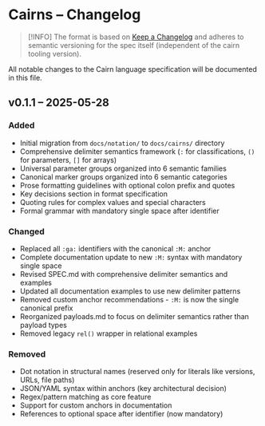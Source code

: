# Cairns – Changelog

> [!INFO]
> The format is based on [Keep a Changelog](https://keepachangelog.com/en/1.0.0/) and adheres to semantic versioning for the spec itself (independent of the cairn tooling version).

All notable changes to the Cairn language specification will be documented in this file.

## v0.1.1 – 2025-05-28

### Added

- Initial migration from `docs/notation/` to `docs/cairns/` directory
- Comprehensive delimiter semantics framework (`:` for classifications, `()` for parameters, `[]` for arrays)
- Universal parameter groups organized into 6 semantic families
- Canonical marker groups organized into 6 semantic categories
- Prose formatting guidelines with optional colon prefix and quotes
- Key decisions section in format specification
- Quoting rules for complex values and special characters
- Formal grammar with mandatory single space after identifier

### Changed

- Replaced all `:ga:` identifiers with the canonical `:M:` anchor
- Complete documentation update to new `:M:` syntax with mandatory single space
- Revised SPEC.md with comprehensive delimiter semantics and examples
- Updated all documentation examples to use new delimiter patterns
- Removed custom anchor recommendations - `:M:` is now the single canonical prefix
- Reorganized payloads.md to focus on delimiter semantics rather than payload types
- Removed legacy `rel()` wrapper in relational examples

### Removed

- Dot notation in structural names (reserved only for literals like versions, URLs, file paths)
- JSON/YAML syntax within anchors (key architectural decision)
- Regex/pattern matching as core feature
- Support for custom anchors in documentation
- References to optional space after identifier (now mandatory)

